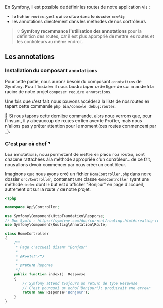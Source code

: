 En Symfony, il est possible de définir les routes de notre application via :

- le fichier `routes.yaml` qui se situe dans le dossier `config`
- les annotations directement dans les méthodes de nos contrôleurs

> 💡 **Symfony recommande l'utilisation des annotations** pour la définition des routes, car il est plus approprié de mettre les routes et les contrôleurs au même endroit.

## Les annotations

### Installation du composant `annotations`

Pour cette partie, nous aurons besoin du composant `annotations` de Symfony. Pour l'installer il nous faudra taper cette ligne de commande à la racine de notre projet `composer require annotations`.

Une fois que c'est fait, nous pouvons accéder à la liste de nos routes en tapant cette commande `php bin/console debug:router`.

👀 Si nous tapons cette dernière commande, alors nous verrons que, pour l'instant, il y a beaucoup de routes en lien avec le Profiler, mais nous n'allons pas y prêter attention pour le moment (ces routes commencent par `_`).

### C'est par où chef ?

Les annotations, nous permettant de mettre en place nos routes, sont chacune rattachées à la méthode appropriée d'un contrôleur... de ce fait, nous allons devoir commencer par nous créer un contrôleur.

Imaginons que nous ayons créé un fichier `HomeController.php` dans notre dossier `src/Controller`, contenant une classe `HomeController` ayant une méthode `index` dont le but est d'afficher "Bonjour" en page d'accueil, autrement dit sur la route `/` de notre projet.

```php
<?php

namespace App\Controller;

use Symfony\Component\HttpFoundation\Response;
// Doc Symfo : https://symfony.com/doc/current/routing.html#creating-routes
use Symfony\Component\Routing\Annotation\Route;

class HomeController
{
    /**
     * Page d'accueil disant "Bonjour"
     * 
     * @Route("/")
     *
     * @return Reponse
     */
    public function index(): Response
    {
        // Symfony attend toujours un return de type Response
        // C'est pourquoi un echo('Bonjour'); produirait une erreur
        return new Response('Bonjour');
    }
}
```
